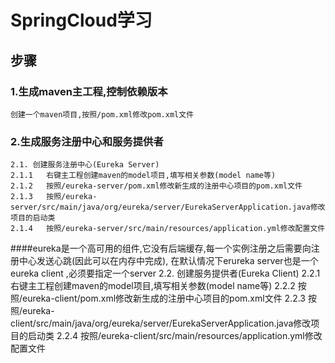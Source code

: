 # SpringCloud学习

## 步骤
### 1.生成maven主工程,控制依赖版本
	创建一个maven项目,按照/pom.xml修改pom.xml文件
### 2.生成服务注册中心和服务提供者
	2.1. 创建服务注册中心(Eureka Server)
	2.1.1	右键主工程创建maven的model项目,填写相关参数(model name等)
	2.1.2	按照/eureka-server/pom.xml修改新生成的注册中心项目的pom.xml文件
	2.1.3	按照/eureka-server/src/main/java/org/eureka/server/EurekaServerApplication.java修改项目的启动类
	2.1.4	按照/eureka-server/src/main/resources/application.yml修改配置文件
####eureka是一个高可用的组件,它没有后端缓存,每一个实例注册之后需要向注册中心发送心跳(因此可以在内存中完成),
	在默认情况下erureka server也是一个eureka client ,必须要指定一个server
	2.2. 创建服务提供者(Eureka Client)
	2.2.1	右键主工程创建maven的model项目,填写相关参数(model name等)
	2.2.2	按照/eureka-client/pom.xml修改新生成的注册中心项目的pom.xml文件
	2.2.3	按照/eureka-client/src/main/java/org/eureka/server/EurekaServerApplication.java修改项目的启动类
	2.2.4	按照/eureka-client/src/main/resources/application.yml修改配置文件
	
